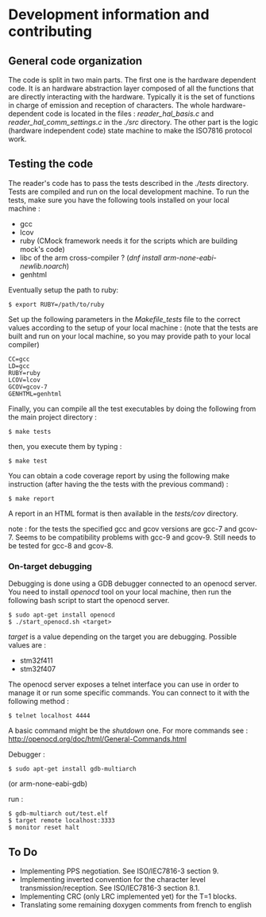 # Development information and contributing


## General code organization

The code is split in two main parts. The first one is the hardware dependent
code. It is an hardware abstraction layer composed of all the functions that are
directly interacting with the hardware. Typically it is the set of functions
in charge of emission and reception of characters. The whole hardware-dependent 
code is located in the files : *reader_hal_basis.c* and
*reader_hal_comm_settings.c* in the *./src* directory. The other part is the
logic (hardware independent code) state machine to make the ISO7816 protocol
work.


## Testing the code

The reader's code has to pass the tests described in the *./tests* directory.
Tests are compiled and run on the local development machine.
To run the tests, make sure you have the following tools installed on your local machine :
* gcc
* lcov
* ruby (CMock framework needs it for the scripts which are building mock's code)
* libc of the arm cross-compiler ? (*dnf install arm-none-eabi-newlib.noarch*)
* genhtml

Eventually setup the path to ruby:
``` shell
$ export RUBY=/path/to/ruby
```

Set up the following parameters in the *Makefile_tests* file to the correct values according to the setup of your local machine :
(note that the tests are built and run on your local machine, so you may provide path to your local compiler)

``` shell
CC=gcc
LD=gcc
RUBY=ruby
LCOV=lcov
GCOV=gcov-7
GENHTML=genhtml
```


Finally, you can compile all the test executables by doing the following from the main project directory :
``` shell
$ make tests
```
then, you execute them by typing :
``` shell
$ make test
```

You can obtain a code coverage report by using the following make instruction (after having the the tests with the previous command) :
``` shell
$ make report
```
A report in an HTML format is then available in the *tests/cov* directory.


note : for the tests the specified gcc and gcov versions are gcc-7 and gcov-7. Seems to be compatibility problems with gcc-9 and gcov-9. Still needs to be tested for gcc-8 and gcov-8.


### On-target debugging

Debugging is done using a GDB debugger connected to an openocd server.
You need to install *openocd* tool on your local machine, then run the following bash script to start the openocd server.

``` shell
$ sudo apt-get install openocd
$ ./start_openocd.sh <target>
```

*target* is a value depending on the target you are debugging.
Possible values are :
 * stm32f411
 * stm32f407


The openocd server exposes a telnet interface you can use in order to manage it or run some specific commands.
You can connect to it with the following method :
``` shell
$ telnet localhost 4444
```

A basic command might be the *shutdown* one.
For more commands see : http://openocd.org/doc/html/General-Commands.html


Debugger :

``` shell
$ sudo apt-get install gdb-multiarch
```
(or arm-none-eabi-gdb)


run :
``` shell
$ gdb-multiarch out/test.elf
$ target remote localhost:3333
$ monitor reset halt
```


	
## To Do

* Implementing PPS negotiation. See ISO/IEC7816-3 section 9.
* Implementing inverted convention for the character level transmission/reception. See ISO/IEC7816-3 section 8.1.
* Implementing CRC (only LRC implemented yet) for the T=1 blocks.
* Translating some remaining doxygen comments from french to english
